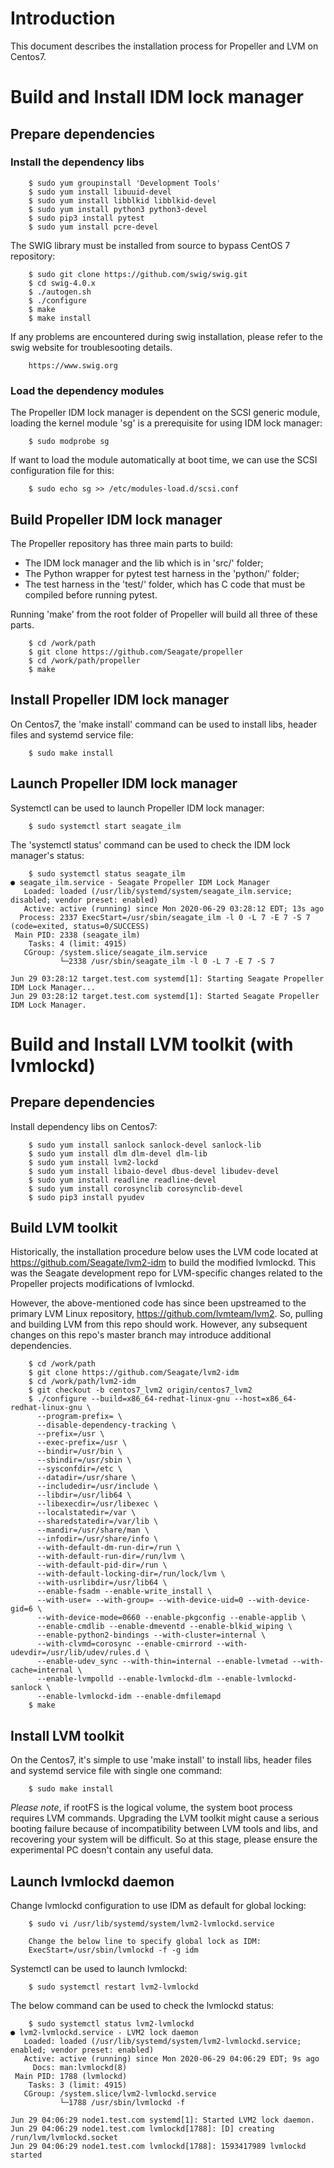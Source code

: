 # Introduction

This document describes the installation process for Propeller and LVM on Centos7.

# Build and Install IDM lock manager

## Prepare dependencies

### Install the dependency libs

```
    $ sudo yum groupinstall 'Development Tools'
    $ sudo yum install libuuid-devel
    $ sudo yum install libblkid libblkid-devel
    $ sudo yum install python3 python3-devel
    $ sudo pip3 install pytest
    $ sudo yum install pcre-devel
```
The SWIG library must be installed from source to bypass CentOS 7 repository:
```
    $ sudo git clone https://github.com/swig/swig.git
    $ cd swig-4.0.x
    $ ./autogen.sh
    $ ./configure
    $ make
    $ make install
```

If any problems are encountered during swig installation, please refer to the
swig website for troublesooting details.
```
    https://www.swig.org
```
### Load the dependency modules

The Propeller IDM lock manager is dependent on the SCSI generic module,
loading the kernel module 'sg' is a prerequisite for using IDM lock
manager:

```
    $ sudo modprobe sg
```

If want to load the module automatically at boot time,
we can use the SCSI configuration file for this:

```
    $ sudo echo sg >> /etc/modules-load.d/scsi.conf
```


## Build Propeller IDM lock manager

The Propeller repository has three main parts to build:

- The IDM lock manager and the lib which is in 'src/' folder;
- The Python wrapper for pytest test harness in the 'python/' folder;
- The test harness in the 'test/' folder, which has C code that must be compiled before running pytest.

Running 'make' from the root folder of Propeller will build all three of these parts.

```
    $ cd /work/path
    $ git clone https://github.com/Seagate/propeller
    $ cd /work/path/propeller
    $ make
```

## Install Propeller IDM lock manager

On Centos7, the 'make install' command can be used to install libs,
header files and systemd service file:

```
    $ sudo make install
```

## Launch Propeller IDM lock manager

Systemctl can be used to launch Propeller IDM lock manager:

```
    $ sudo systemctl start seagate_ilm
```

The 'systemctl status' command can be used to check the IDM lock manager's status:

```
    $ sudo systemctl status seagate_ilm
● seagate_ilm.service - Seagate Propeller IDM Lock Manager
   Loaded: loaded (/usr/lib/systemd/system/seagate_ilm.service; disabled; vendor preset: enabled)
   Active: active (running) since Mon 2020-06-29 03:28:12 EDT; 13s ago
  Process: 2337 ExecStart=/usr/sbin/seagate_ilm -l 0 -L 7 -E 7 -S 7 (code=exited, status=0/SUCCESS)
 Main PID: 2338 (seagate_ilm)
    Tasks: 4 (limit: 4915)
   CGroup: /system.slice/seagate_ilm.service
           └─2338 /usr/sbin/seagate_ilm -l 0 -L 7 -E 7 -S 7

Jun 29 03:28:12 target.test.com systemd[1]: Starting Seagate Propeller IDM Lock Manager...
Jun 29 03:28:12 target.test.com systemd[1]: Started Seagate Propeller IDM Lock Manager.

```

# Build and Install LVM toolkit (with lvmlockd)

## Prepare dependencies

Install dependency libs on Centos7:

```
    $ sudo yum install sanlock sanlock-devel sanlock-lib
    $ sudo yum install dlm dlm-devel dlm-lib
    $ sudo yum install lvm2-lockd
    $ sudo yum install libaio-devel dbus-devel libudev-devel
    $ sudo yum install readline readline-devel
    $ sudo yum install corosynclib corosynclib-devel
    $ sudo pip3 install pyudev
```

## Build LVM toolkit

Historically, the installation procedure below uses the LVM code located at
https://github.com/Seagate/lvm2-idm to build the modified lvmlockd.  This was
the Seagate development repo for LVM-specific changes related to the Propeller
projects modifications of lvmlockd.

However, the above-mentioned code has since been upstreamed to the
primary LVM Linux repository, https://github.com/lvmteam/lvm2.
So, pulling and building LVM from this repo should work.  However, any subsequent
changes on this repo's master branch may introduce additional dependencies.

```
    $ cd /work/path
    $ git clone https://github.com/Seagate/lvm2-idm
    $ cd /work/path/lvm2-idm
    $ git checkout -b centos7_lvm2 origin/centos7_lvm2
    $ ./configure --build=x86_64-redhat-linux-gnu --host=x86_64-redhat-linux-gnu \
      --program-prefix= \
      --disable-dependency-tracking \
      --prefix=/usr \
      --exec-prefix=/usr \
      --bindir=/usr/bin \
      --sbindir=/usr/sbin \
      --sysconfdir=/etc \
      --datadir=/usr/share \
      --includedir=/usr/include \
      --libdir=/usr/lib64 \
      --libexecdir=/usr/libexec \
      --localstatedir=/var \
      --sharedstatedir=/var/lib \
      --mandir=/usr/share/man \
      --infodir=/usr/share/info \
      --with-default-dm-run-dir=/run \
      --with-default-run-dir=/run/lvm \
      --with-default-pid-dir=/run \
      --with-default-locking-dir=/run/lock/lvm \
      --with-usrlibdir=/usr/lib64 \
      --enable-fsadm --enable-write_install \
      --with-user= --with-group= --with-device-uid=0 --with-device-gid=6 \
      --with-device-mode=0660 --enable-pkgconfig --enable-applib \
      --enable-cmdlib --enable-dmeventd --enable-blkid_wiping \
      --enable-python2-bindings --with-cluster=internal \
      --with-clvmd=corosync --enable-cmirrord --with-udevdir=/usr/lib/udev/rules.d \
      --enable-udev_sync --with-thin=internal --enable-lvmetad --with-cache=internal \
      --enable-lvmpolld --enable-lvmlockd-dlm --enable-lvmlockd-sanlock \
      --enable-lvmlockd-idm --enable-dmfilemapd
    $ make
```

## Install LVM toolkit

On the Centos7, it's simple to use 'make install' to install libs,
header files and systemd service file with single one command:

```
    $ sudo make install
```

*Please note*, if rootFS is the logical volume, the system
boot process requires LVM commands.  Upgrading the
LVM toolkit might cause a serious booting failure because of
incompatibility between LVM tools and libs, and recovering your system will be difficult.
So at this stage, please ensure the experimental PC doesn't contain any useful
data.

## Launch lvmlockd daemon

Change lvmlockd configuration to use IDM as default for global locking:
```
    $ sudo vi /usr/lib/systemd/system/lvm2-lvmlockd.service

    Change the below line to specify global lock as IDM:
    ExecStart=/usr/sbin/lvmlockd -f -g idm
```

Systemctl can be used to launch lvmlockd:

```
    $ sudo systemctl restart lvm2-lvmlockd
```

The below command can be used to check the lvmlockd status:

```
    $ sudo systemctl status lvm2-lvmlockd
● lvm2-lvmlockd.service - LVM2 lock daemon
   Loaded: loaded (/usr/lib/systemd/system/lvm2-lvmlockd.service; enabled; vendor preset: enabled)
   Active: active (running) since Mon 2020-06-29 04:06:29 EDT; 9s ago
     Docs: man:lvmlockd(8)
 Main PID: 1788 (lvmlockd)
    Tasks: 3 (limit: 4915)
   CGroup: /system.slice/lvm2-lvmlockd.service
           └─1788 /usr/sbin/lvmlockd -f

Jun 29 04:06:29 node1.test.com systemd[1]: Started LVM2 lock daemon.
Jun 29 04:06:29 node1.test.com lvmlockd[1788]: [D] creating /run/lvm/lvmlockd.socket
Jun 29 04:06:29 node1.test.com lvmlockd[1788]: 1593417989 lvmlockd started
```
